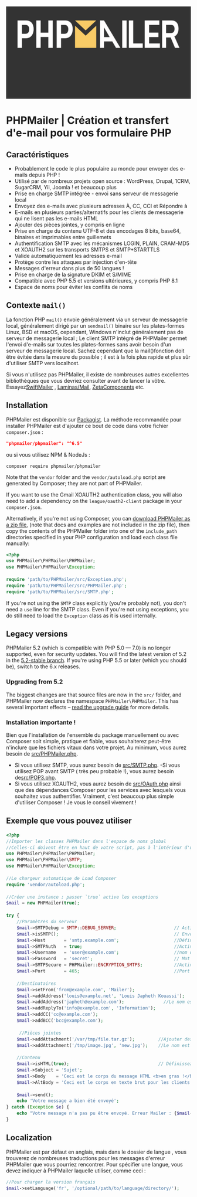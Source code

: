 ![PHPMailer](https://github.com/LouisDSC/PHPMailer/blob/master/img_PHP_Mailer.png)

# PHPMailer | Création et transfert d'e-mail pour vos formulaire PHP
## Caractéristiques
- Probablement le code le plus populaire au monde pour envoyer des e-mails depuis PHP !
- Utilisé par de nombreux projets open source : WordPress, Drupal, 1CRM, SugarCRM, Yii, Joomla ! et beaucoup plus
- Prise en charge SMTP intégrée - envoi sans serveur de messagerie local
- Envoyez des e-mails avec plusieurs adresses À, CC, CCI et Répondre à
- E-mails en plusieurs parties/alternatifs pour les clients de messagerie qui ne lisent pas les e-mails HTML
- Ajouter des pièces jointes, y compris en ligne
- Prise en charge du contenu UTF-8 et des encodages 8 bits, base64, binaires et imprimables entre guillemets
- Authentification SMTP avec les mécanismes LOGIN, PLAIN, CRAM-MD5 et XOAUTH2 sur les transports SMTPS et SMTP+STARTTLS
- Valide automatiquement les adresses e-mail
- Protège contre les attaques par injection d'en-tête
- Messages d'erreur dans plus de 50 langues !
- Prise en charge de la signature DKIM et S/MIME
- Compatible avec PHP 5.5 et versions ultérieures, y compris PHP 8.1
- Espace de noms pour éviter les conflits de noms

## Contexte `mail()`
La fonction PHP `mail()` envoie généralement via un serveur de messagerie local, généralement dirigé par un `sendmail()` binaire sur les plates-formes Linux, BSD et macOS, cependant, Windows n'inclut généralement pas de serveur de messagerie local ; Le client SMTP intégré de PHPMailer permet l'envoi d'e-mails sur toutes les plates-formes sans avoir besoin d'un serveur de messagerie local. Sachez cependant que la mail()fonction doit être évitée dans la mesure du possible ; il est à la fois plus rapide et plus sûr d'utiliser SMTP vers localhost.

Si vous n'utilisez pas PHPMailer, il existe de nombreuses autres excellentes bibliothèques que vous devriez consulter avant de lancer la vôtre. Essayez[SwiftMailer](https://swiftmailer.symfony.com/)
, [Laminas/Mail](https://docs.laminas.dev/laminas-mail/), [ZetaComponents](https://github.com/zetacomponents/Mail) etc.

## Installation
PHPMailer est disponible sur [Packagist](https://packagist.org/packages/phpmailer/phpmailer). 
La méthode recommandée pour installer PHPMailer est d'ajouter ce bout de code dans votre fichier `composer.json` :

```json
"phpmailer/phpmailer": "^6.5"
```

ou si vous utilisez NPM & NodeJs :

```npm
composer require phpmailer/phpmailer
```

Note that the `vendor` folder and the `vendor/autoload.php` script are generated by Composer; they are not part of PHPMailer.

If you want to use the Gmail XOAUTH2 authentication class, you will also need to add a dependency on the `league/oauth2-client` package in your `composer.json`.

Alternatively, if you're not using Composer, you
can [download PHPMailer as a zip file](https://github.com/PHPMailer/PHPMailer/archive/master.zip), (note that docs and examples are not included in the zip file), then copy the contents of the PHPMailer folder into one of the `include_path` directories specified in your PHP configuration and load each class file manually:

```php
<?php
use PHPMailer\PHPMailer\PHPMailer;
use PHPMailer\PHPMailer\Exception;

require 'path/to/PHPMailer/src/Exception.php';
require 'path/to/PHPMailer/src/PHPMailer.php';
require 'path/to/PHPMailer/src/SMTP.php';
```

If you're not using the `SMTP` class explicitly (you're probably not), you don't need a `use` line for the SMTP class. Even if you're not using exceptions, you do still need to load the `Exception` class as it is used internally.

## Legacy versions
PHPMailer 5.2 (which is compatible with PHP 5.0 — 7.0) is no longer supported, even for security updates. You will find the latest version of 5.2 in the [5.2-stable branch](https://github.com/PHPMailer/PHPMailer/tree/5.2-stable). If you're using PHP 5.5 or later (which you should be), switch to the 6.x releases.

### Upgrading from 5.2
The biggest changes are that source files are now in the `src/` folder, and PHPMailer now declares the namespace `PHPMailer\PHPMailer`. This has several important effects – [read the upgrade guide](https://github.com/PHPMailer/PHPMailer/tree/master/UPGRADING.md) for more details.

### Installation importante !
Bien que l'installation de l'ensemble du package manuellement ou avec Composer soit simple, pratique et fiable, vous souhaiterez peut-être n'inclure que les fichiers vitaux dans votre projet. Au minimum, vous aurez besoin de [src/PHPMailer.php](https://github.com/LouisDSC/PHPMailer/blob/master/src/PHPMailer.php). 
- Si vous utilisez SMTP, vous aurez besoin de [src/SMTP.php](https://github.com/LouisDSC/PHPMailer/blob/master/src/SMTP.php).
 -Si vous utilisez POP avant SMTP ( très peu probable !), vous aurez besoin de[src/POP3.php](https://github.com/LouisDSC/PHPMailer/blob/master/src/POP3.php).
 - Si vous utilisez XOAUTH2, vous aurez besoin de [src/OAuth.php](https://github.com/LouisDSC/PHPMailer/blob/master/src/OAuth.php) ainsi que des dépendances Composer pour les services avec lesquels vous souhaitez vous authentifier. Vraiment, c'est beaucoup plus simple d'utiliser Composer ! Je vous le conseil vivement !

## Exemple que vous pouvez utiliser

```php
<?php
//Importer les classes PHPMailer dans l'espace de noms global 
//Celles-ci doivent être en haut de votre script, pas à l'intérieur d'une fonction 
use PHPMailer\PHPMailer\PHPMailer;
use PHPMailer\PHPMailer\SMTP;
use PHPMailer\PHPMailer\Exception;

//Le chargeur automatique de Load Composer 
require 'vendor/autoload.php';

//Créer une instance ; passer `true` active les exceptions 
$mail = new PHPMailer(true);

try {
    //Paramètres du serveur
    $mail->SMTPDebug = SMTP::DEBUG_SERVER;                      // Activer la sortie de débogage détaillée
    $mail->isSMTP();                                            // Envoi via SMTP
    $mail->Host       = 'smtp.example.com';                     //Définir le serveur SMTP pour envoyer via
    $mail->SMTPAuth   = true;                                   //Activer l'authentification SMTP 
    $mail->Username   = 'user@example.com';                     //nom d'utilisateur SMTP 
    $mail->Password   = 'secret';                               // Mot de passe SMTP
    $mail->SMTPSecure = PHPMailer::ENCRYPTION_SMTPS;            //Activer le chiffrement TLS implicite 
    $mail->Port       = 465;                                    //Port TCP auquel se connecter ; utilisez 587 si vous avez défini `SMTPSecure = PHPMailer::ENCRYPTION_STARTTLS`

    //Destinataires
    $mail->setFrom('from@example.com', 'Mailer');
    $mail->addAddress('louis@example.net', 'Louis Japheth Kouassi');     //Ajouter un destinataire
    $mail->addAddress('japheth@example.com');               //Le nom est facultatif
    $mail->addReplyTo('info@example.com', 'Information');
    $mail->addCC('cc@example.com');
    $mail->addBCC('bcc@example.com');

     //Pièces jointes 
    $mail->addAttachment('/var/tmp/file.tar.gz');         //Ajouter des pièces jointes
    $mail->addAttachment('/tmp/image.jpg', 'new.jpg');    //Le nom est facultatif

    //Contenu
    $mail->isHTML(true);                                  // Définissez le format de l'e-mail sur HTML
    $mail->Subject = 'Sujet';
    $mail->Body    = 'Ceci est le corps du message HTML <b>en gras !</b>';
    $mail->AltBody = 'Ceci est le corps en texte brut pour les clients de messagerie non-HTML';

    $mail->send();
    echo 'Votre message a bien été envoyé';
} catch (Exception $e) {
    echo "Votre message n'a pas pu être envoyé. Erreur Mailer : {$mail->ErrorInfo}";
}
```

## Localization
PHPMailer est par défaut en anglais, mais dans le dossier de langue , vous trouverez de nombreuses traductions pour les messages d'erreur PHPMailer que vous pourriez rencontrer. Pour spécifier une langue, vous devez indiquer à PHPMailer laquelle utiliser, comme ceci :

```php
//Pour charger la version français
$mail->setLanguage('fr', '/optional/path/to/language/directory/');
```

